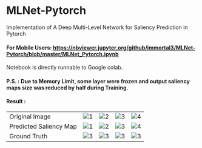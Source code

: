 # MLNet-Pytorch
Implementation of A Deep Multi-Level Network for Saliency Prediction in Pytorch

#### For Mobile Users: https://nbviewer.jupyter.org/github/immortal3/MLNet-Pytorch/blob/master/MLNet_Pytorch.ipynb

Notebook is directly runnable to Google colab.


#### P.S. : Due to Memory Limit, some layer were frozen and output saliency maps size was reduced by half during Training.
#### Result :


| | | | | |
|---|---|---|---|---|
| Original Image | ![1](https://github.com/immortal3/MLNet-Pytorch/blob/master/readme-content/1.png) | ![2](https://github.com/immortal3/MLNet-Pytorch/blob/master/readme-content/2.png)|![3](https://github.com/immortal3/MLNet-Pytorch/blob/master/readme-content/3.png) |![4](https://github.com/immortal3/MLNet-Pytorch/blob/master/readme-content/4.png) |
| Predicted Saliency Map| ![1](https://github.com/immortal3/MLNet-Pytorch/blob/master/readme-content/1_pred.png)| ![2](https://github.com/immortal3/MLNet-Pytorch/blob/master/readme-content/2_pred.png) |![3](https://github.com/immortal3/MLNet-Pytorch/blob/master/readme-content/3_pred.png) | ![4](https://github.com/immortal3/MLNet-Pytorch/blob/master/readme-content/4_pred.png) |
| Ground Truth| ![3](https://github.com/immortal3/MLNet-Pytorch/blob/master/readme-content/1_gt.png)| ![3](https://github.com/immortal3/MLNet-Pytorch/blob/master/readme-content/2_gt.png) |![3](https://github.com/immortal3/MLNet-Pytorch/blob/master/readme-content/3_gt.png) |![3](https://github.com/immortal3/MLNet-Pytorch/blob/master/readme-content/4_gt.png) |






